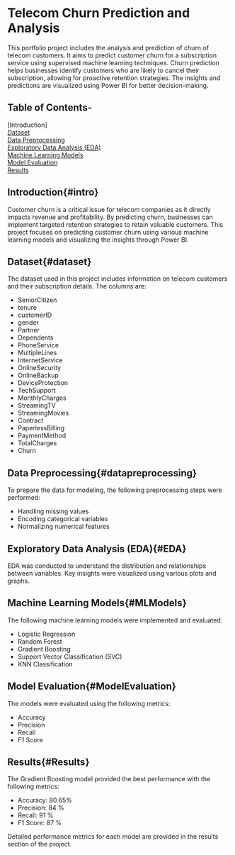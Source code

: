 # Telecom Churn Prediction and Analysis

This portfolio project includes the analysis and prediction of churn of telecom customers. It aims to predict customer churn for a subscription service using supervised machine learning techniques. Churn prediction helps businesses identify customers who are likely to cancel their subscription, allowing for proactive retention strategies. The insights and predictions are visualized using Power BI for better decision-making.

## Table of Contents-
[Introduction]  <br>
[Dataset](#dataset) <br>
[Data Preprocessing](#datapreprocessing)  <br>
[Exploratory Data Analysis (EDA)](#EDA)  <br>
[Machine Learning Models](#MLModels)  <br>
[Model Evaluation](#ModelEvaluation)  <br>
[Results](#Results) <br>


## Introduction{#intro}
Customer churn is a critical issue for telecom companies as it directly impacts revenue and profitability. By predicting churn, businesses can implement targeted retention strategies to retain valuable customers. This project focuses on predicting customer churn using various machine learning models and visualizing the insights through Power BI. <br>

## Dataset{#dataset}
The dataset used in this project includes information on telecom customers and their subscription details. The columns are:  <br>
* SeniorCitizen  <br>
* tenure  <br>
* customerID  <br>
* gender  <br>
* Partner  <br>
* Dependents  <br>
* PhoneService  <br>
* MultipleLines  <br>
* InternetService  <br>
* OnlineSecurity  <br>
* OnlineBackup  <br>
* DeviceProtection  <br>
* TechSupport  <br>
* MonthlyCharges  <br>
* StreamingTV  <br>
* StreamingMovies  <br>
* Contract  <br>
* PaperlessBilling  <br>
* PaymentMethod  <br>
* TotalCharges  <br>
* Churn  <br>


## Data Preprocessing{#datapreprocessing}
To prepare the data for modeling, the following preprocessing steps were performed:  <br>
* Handling missing values  <br>
* Encoding categorical variables  <br>
* Normalizing numerical features <br>


## Exploratory Data Analysis (EDA){#EDA}
EDA was conducted to understand the distribution and relationships between variables. Key insights were visualized using various plots and graphs.

## Machine Learning Models{#MLModels}
The following machine learning models were implemented and evaluated:  <br>
* Logistic Regression  <br>
* Random Forest  <br>
* Gradient Boosting  <br>
* Support Vector Classification (SVC)  <br>
* KNN Classification  <br>


## Model Evaluation{#ModelEvaluation}
The models were evaluated using the following metrics:  <br>
* Accuracy  <br>
* Precision  <br>
* Recall  <br>
* F1 Score  <br>

## Results{#Results}
The Gradient Boosting model provided the best performance with the following metrics:  <br>
* Accuracy: 80.65%  <br>
* Precision: 84 %  <br>
* Recall: 91 %  <br>
* F1 Score: 87 %  <br>

Detailed performance metrics for each model are provided in the results section of the project.






